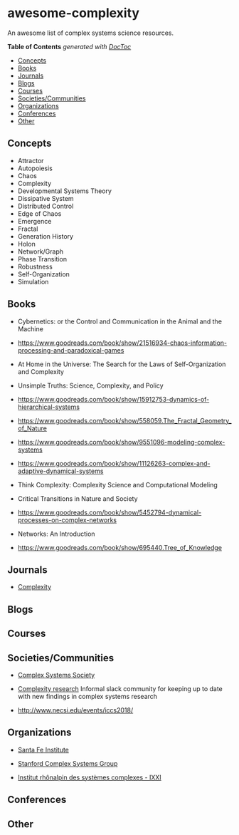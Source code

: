 # awesome-complexity
An awesome list of complex systems science resources.

<!-- START doctoc generated TOC please keep comment here to allow auto update -->
<!-- DON'T EDIT THIS SECTION, INSTEAD RE-RUN doctoc TO UPDATE -->
**Table of Contents**  *generated with [DocToc](https://github.com/thlorenz/doctoc)*

- [Concepts](#concepts)
- [Books](#books)
- [Journals](#journals)
- [Blogs](#blogs)
- [Courses](#courses)
- [Societies/Communities](#societiescommunities)
- [Organizations](#organizations)
- [Conferences](#conferences)
- [Other](#other)

<!-- END doctoc generated TOC please keep comment here to allow auto update -->

## Concepts

- Attractor
- Autopoiesis
- Chaos
- Complexity
- Developmental Systems Theory
- Dissipative System
- Distributed Control
- Edge of Chaos
- Emergence
- Fractal
- Generation History
- Holon
- Network/Graph
- Phase Transition
- Robustness
- Self-Organization
- Simulation

## Books

- Cybernetics: or the Control and Communication in the Animal and the Machine

- https://www.goodreads.com/book/show/21516934-chaos-information-processing-and-paradoxical-games

- At Home in the Universe: The Search for the Laws of Self-Organization and Complexity

- Unsimple Truths: Science, Complexity, and Policy

- https://www.goodreads.com/book/show/15912753-dynamics-of-hierarchical-systems

- https://www.goodreads.com/book/show/558059.The_Fractal_Geometry_of_Nature

- https://www.goodreads.com/book/show/9551096-modeling-complex-systems

- https://www.goodreads.com/book/show/11126263-complex-and-adaptive-dynamical-systems

- Think Complexity: Complexity Science and Computational Modeling

- Critical Transitions in Nature and Society

- https://www.goodreads.com/book/show/5452794-dynamical-processes-on-complex-networks

- Networks: An Introduction

- https://www.goodreads.com/book/show/695440.Tree_of_Knowledge

## Journals

- [Complexity](https://www.hindawi.com/journals/complexity/)

## Blogs

## Courses

## Societies/Communities

- [Complex Systems Society](https://cssociety.org/home)

- [Complexity research](https://complexityresearch.slack.com/) Informal slack community for keeping up to date with new findings in complex systems research

- http://www.necsi.edu/events/iccs2018/

## Organizations

- [Santa Fe Institute](https://www.santafe.edu/)

- [Stanford Complex Systems Group](http://complexity.stanford.edu/)

- [Institut rhônalpin des systèmes complexes - IXXI](http://www.ixxi.fr/)

## Conferences

## Other